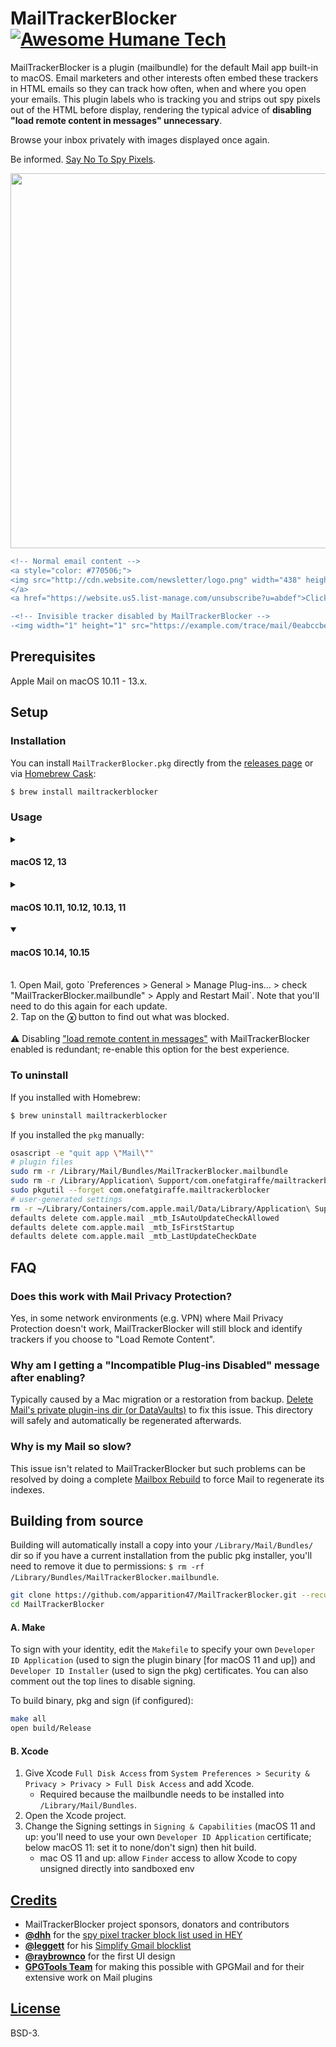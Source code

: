 # MailTrackerBlocker [![Awesome Humane Tech](https://codeberg.org/teaserbot-labs/delightful-humane-design/raw/branch/main/humane-tech-badge.svg)](https://codeberg.org/teaserbot-labs/delightful-humane-design)

MailTrackerBlocker is a plugin (mailbundle) for the default Mail app built-in to macOS. Email marketers and other interests often embed these trackers in HTML emails so they can track how often, when and where you open your emails. This plugin labels who is tracking you and strips out spy pixels out of the HTML before display, rendering the typical advice of **disabling "load remote content in messages" unnecessary**.

Browse your inbox privately with images displayed once again.

Be informed. [Say No To Spy Pixels](https://notospypixels.com/).

<p align="center"><img width="600" src="https://user-images.githubusercontent.com/3298414/121038136-00d2f780-c7eb-11eb-8e1a-d7d1fafc2e15.jpg"></p>

```diff
<!-- Normal email content -->
<a style="color: #770506;">
<img src="http://cdn.website.com/newsletter/logo.png" width="438" height="42" border="0" style="max-width: 90%; height: auto" alt="logo.png">
</a>
<a href="https://website.us5.list-manage.com/unsubscribe?u=abdef">Click here to unsubscribe</a> or <a href="https://website.us5.list-manage.com/profile?u=abdef">Update subscription preferences</a>

-<!-- Invisible tracker disabled by MailTrackerBlocker -->
-<img width="1" height="1" src="https://example.com/trace/mail/0eabccbe98c98e9b8ee8bc.png?u=abdef">
```

## Prerequisites

Apple Mail on macOS 10.11 - 13.x.


## Setup

### Installation

You can install `MailTrackerBlocker.pkg` directly from the [releases page](https://github.com/apparition47/MailTrackerBlocker/releases) or via [Homebrew Cask](https://brew.sh):

```bash
$ brew install mailtrackerblocker
```

### Usage

<details>
<summary><h4>macOS 12, 13</h4></summary>
<br>
1. Tap on the <strong>ⓧ</strong> button to find out what was blocked.
<br><br>
⚠️ Enabling <a href="https://techviral.net/wp-content/uploads/2021/11/Mail-Privacy-Protection.jpg">"Block All Remote Content"</a> with MailTrackerBlocker enabled is redundant; disable this option for the best experience.
</details>

<details>
<summary><h4>macOS 10.11, 10.12, 10.13, 11</h4></summary>
<br>
1. Tap on the <strong>ⓧ</strong> button to find out what was blocked.
<br><br>
⚠️ Disabling <a href="https://www.imore.com/sites/imore.com/files/styles/xlarge/public/field/image/2019/07/mac-load-remote.jpg">"load remote content in messages"</a> with MailTrackerBlocker enabled is redundant; re-enable this option for the best experience.
</details>

<details open>
<summary><h4>macOS 10.14, 10.15</h4></summary>
<br>
1. Open Mail, goto `Preferences > General > Manage Plug-ins... > check "MailTrackerBlocker.mailbundle" > Apply and Restart Mail`. Note that you'll need to do this again for each update.
<br>
2. Tap on the <strong>ⓧ</strong> button to find out what was blocked.
<br><br>
⚠️ Disabling <a href="https://www.imore.com/sites/imore.com/files/styles/xlarge/public/field/image/2019/07/mac-load-remote.jpg">"load remote content in messages"</a> with MailTrackerBlocker enabled is redundant; re-enable this option for the best experience.
</details>


### To uninstall

If you installed with Homebrew:

```bash
$ brew uninstall mailtrackerblocker
```

If you installed the `pkg` manually:

```bash
osascript -e "quit app \"Mail\""
# plugin files
sudo rm -r /Library/Mail/Bundles/MailTrackerBlocker.mailbundle
sudo rm -r /Library/Application\ Support/com.onefatgiraffe/mailtrackerblocker
sudo pkgutil --forget com.onefatgiraffe.mailtrackerblocker
# user-generated settings
rm -r ~/Library/Containers/com.apple.mail/Data/Library/Application\ Support/com.onefatgiraffe.mailtrackerblocker
defaults delete com.apple.mail _mtb_IsAutoUpdateCheckAllowed
defaults delete com.apple.mail _mtb_IsFirstStartup
defaults delete com.apple.mail _mtb_LastUpdateCheckDate
```

## FAQ

### Does this work with Mail Privacy Protection?

Yes, in some network environments (e.g. VPN) where Mail Privacy Protection doesn't work, MailTrackerBlocker will still block and identify trackers if you choose to "Load Remote Content".

### Why am I getting a "Incompatible Plug-ins Disabled" message after enabling?

Typically caused by a Mac migration or a restoration from backup. [Delete Mail's private plugin-ins dir (or DataVaults)](https://c-command.com/spamsieve/help/resetting-mail-s-privat) to fix this issue. This directory will safely and automatically be regenerated afterwards.

### Why is my Mail so slow?

This issue isn't related to MailTrackerBlocker but such problems can be resolved by doing a complete [Mailbox Rebuild](https://c-command.com/spamsieve/help/how-can-i-rebuild-apple) to force Mail to regenerate its indexes.


## Building from source

Building will automatically install a copy into your `/Library/Mail/Bundles/` dir so if you have a current installation from the public pkg installer, you'll need to remove it due to permissions: `$ rm -rf /Library/Bundles/MailTrackerBlocker.mailbundle`.

```bash
git clone https://github.com/apparition47/MailTrackerBlocker.git --recursive
cd MailTrackerBlocker
```

#### A. Make

To sign with your identity, edit the `Makefile` to specify your own `Developer ID Application` (used to sign the plugin binary [for macOS 11 and up]) and `Developer ID Installer` (used to sign the pkg) certificates. You can also comment out the top lines to disable signing.

To build binary, pkg and sign (if configured):

```bash
make all
open build/Release
```

#### B. Xcode

1. Give Xcode `Full Disk Access` from `System Preferences > Security & Privacy > Privacy > Full Disk Access` and add Xcode.
     * Required because the mailbundle needs to be installed into `/Library/Mail/Bundles`.
2. Open the Xcode project.
3. Change the Signing settings in `Signing & Capabilities` (macOS 11 and up: you'll need to use your own `Developer ID Application` certificate; below macOS 11: set it to none/don't sign) then hit build.
     * mac OS 11 and up: allow `Finder` access to allow Xcode to copy unsigned directly into sandboxed env


## [Credits](https://github.com/apparition47/MailTrackerBlocker/blob/master/Resources/ACKNOWLEDGEMENTS)

* MailTrackerBlocker project sponsors, donators and contributors
* **[@dhh](https://github.com/dhh)** for the [spy pixel tracker block list used in HEY](https://gist.github.com/dhh/360f4dc7ddbce786f8e82b97cdad9d20)
* **[@leggett](https://github.com/leggett)** for his [Simplify Gmail blocklist](https://github.com/leggett/simplify-trackers)
* **[@raybrownco](https://github.com/raybrownco)** for the first UI design
* **[GPGTools Team](https://gpgtools.org/)** for making this possible with GPGMail and for their extensive work on Mail plugins


## [License](https://github.com/apparition47/MailTrackerBlocker/blob/master/LICENSE)

BSD-3.
